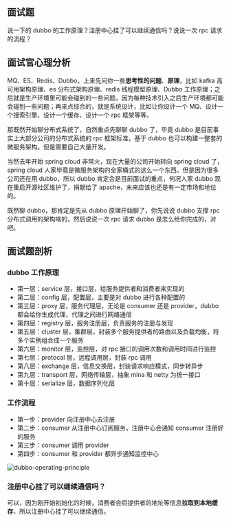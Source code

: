 ## 面试题
说一下的 dubbo 的工作原理？注册中心挂了可以继续通信吗？说说一次 rpc 请求的流程？

## 面试官心理分析
MQ、ES、Redis、Dubbo，上来先问你一些**思考性的问题**、**原理**，比如 kafka 高可用架构原理、es 分布式架构原理、redis 线程模型原理、Dubbo 工作原理；之后就是生产环境里可能会碰到的一些问题，因为每种技术引入之后生产环境都可能会碰到一些问题；再来点综合的，就是系统设计，比如让你设计一个 MQ、设计一个搜索引擎、设计一个缓存、设计一个 rpc 框架等等。

那既然开始聊分布式系统了，自然重点先聊聊 dubbo 了，毕竟 dubbo 是目前事实上大部分公司的分布式系统的 rpc 框架标准，基于 dubbo 也可以构建一整套的微服务架构。但是需要自己大量开发。

当然去年开始 spring cloud 非常火，现在大量的公司开始转向 spring cloud 了，spring cloud 人家毕竟是微服务架构的全家桶式的这么一个东西。但是因为很多公司还在用 dubbo，所以 dubbo 肯定会是目前面试的重点，何况人家 dubbo 现在重启开源社区维护了，捐献给了 apache，未来应该也还是有一定市场和地位的。

既然聊 dubbo，那肯定是先从 dubbo 原理开始聊了，你先说说 dubbo 支撑  rpc 分布式调用的架构啥的，然后说说一次 rpc 请求 dubbo 是怎么给你完成的，对吧。

## 面试题剖析
### dubbo 工作原理
- 第一层：service 层，接口层，给服务提供者和消费者来实现的
- 第二层：config 层，配置层，主要是对 dubbo 进行各种配置的
- 第三层：proxy 层，服务代理层，无论是 consumer 还是 provider，dubbo 都会给你生成代理，代理之间进行网络通信
- 第四层：registry 层，服务注册层，负责服务的注册与发现
- 第五层：cluster 层，集群层，封装多个服务提供者的路由以及负载均衡，将多个实例组合成一个服务
- 第六层：monitor 层，监控层，对 rpc 接口的调用次数和调用时间进行监控
- 第七层：protocal 层，远程调用层，封装 rpc 调用
- 第八层：exchange 层，信息交换层，封装请求响应模式，同步转异步
- 第九层：transport 层，网络传输层，抽象 mina 和 netty 为统一接口
- 第十层：serialize 层，数据序列化层

### 工作流程
- 第一步：provider 向注册中心去注册
- 第二步：consumer 从注册中心订阅服务，注册中心会通知 consumer 注册好的服务
- 第三步：consumer 调用 provider
- 第四步：consumer 和 provider 都异步通知监控中心


![dubbo-operating-principle](/images/dubbo-operating-principle.png)

### 注册中心挂了可以继续通信吗？
可以，因为刚开始初始化的时候，消费者会将提供者的地址等信息**拉取到本地缓存**，所以注册中心挂了可以继续通信。
